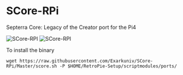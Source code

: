 # SCore-RPi
Septerra Core: Legacy of the Creator port for the Pi4

![SCore-RPI](http://sfmag.hu/wp-content/uploads/2020/01/septerra-core.jpg)
![SCore-RPI](https://www.macgamestore.com/images_screenshots/septerra-core-24284.jpg)


To install the binary 

```
wget https://raw.githubusercontent.com/Exarkuniv/SCore-RPi/Master/score.sh -P $HOME/RetroPie-Setup/scriptmodules/ports/
```
